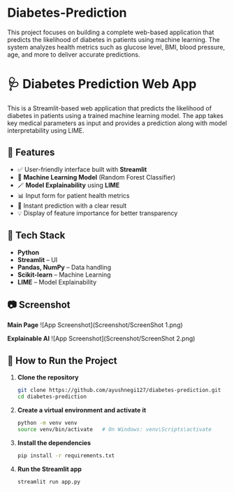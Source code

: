 # Diabetes-Prediction
This project focuses on building a complete web-based application that predicts the likelihood of diabetes in patients using machine learning. The system analyzes health metrics such as glucose level, BMI, blood pressure, age, and more to deliver accurate predictions.

# 🩺 Diabetes Prediction Web App

This is a Streamlit-based web application that predicts the likelihood of diabetes in patients using a trained machine learning model. The app takes key medical parameters as input and provides a prediction along with model interpretability using LIME.

## 🚀 Features

- ✅ User-friendly interface built with **Streamlit**
- 🧠 **Machine Learning Model** (Random Forest Classifier)
- 🪄 **Model Explainability** using **LIME**
- 📊 Input form for patient health metrics
- 📝 Instant prediction with a clear result
- 💡 Display of feature importance for better transparency

## 🧪 Tech Stack

- **Python**
- **Streamlit** – UI
- **Pandas, NumPy** – Data handling
- **Scikit-learn** – Machine Learning
- **LIME** – Model Explainability

## 📷 Screenshot

**Main Page**
![App Screenshot](Screenshot/ScreenShot 1.png)

**Explainable AI**
![App Screenshot](Screenshot/ScreenShot 2.png)

## 📌 How to Run the Project

1. **Clone the repository**
   ```bash
   git clone https://github.com/ayushnegi127/diabetes-prediction.git
   cd diabetes-prediction
2. **Create a virtual environment and activate it**
   ```bash
   python -m venv venv
   source venv/bin/activate   # On Windows: venv\Scripts\activate

4. **Install the dependencies**
   ```bash
   pip install -r requirements.txt

3. **Run the Streamlit app**
   ```bash
   streamlit run app.py

